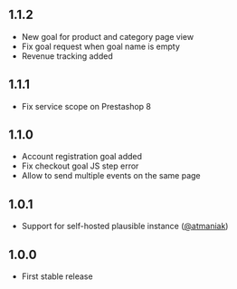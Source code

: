 ## 1.1.2

- New goal for product and category page view
- Fix goal request when goal name is empty
- Revenue tracking added

## 1.1.1

- Fix service scope on Prestashop 8

## 1.1.0

- Account registration goal added
- Fix checkout goal JS step error
- Allow to send multiple events on the same page

## 1.0.1

- Support for self-hosted plausible instance ([@atmaniak](https://github.com/atmaniak))

## 1.0.0

- First stable release